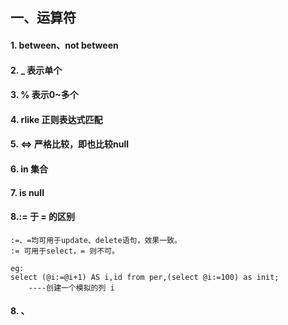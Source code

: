 ## 一、运算符
#### 1. between、not between
#### 2. _ 表示单个
#### 3. % 表示0~多个
#### 4. rlike 正则表达式匹配
#### 5. <=> 严格比较，即也比较null
#### 6. in 集合
#### 7. is null

#### 8.:= 于 = 的区别
	:=、=均可用于update、delete语句，效果一致。  
	:= 可用于select，= 则不可。  
	
	eg:
	select (@i:=@i+1) AS i,id from per,(select @i:=100) as init; 
		----创建一个模拟的列 i  
#### 8. 、